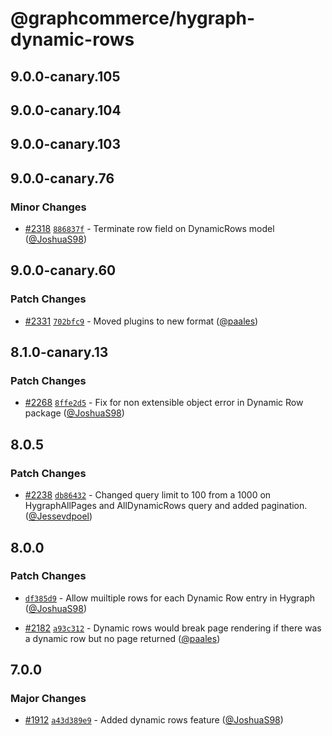 # @graphcommerce/hygraph-dynamic-rows

## 9.0.0-canary.105

## 9.0.0-canary.104

## 9.0.0-canary.103

## 9.0.0-canary.76

### Minor Changes

- [#2318](https://github.com/graphcommerce-org/graphcommerce/pull/2318) [`886837f`](https://github.com/graphcommerce-org/graphcommerce/commit/886837ff44d95404512716dbb9b2272c38b9ad27) - Terminate row field on DynamicRows model ([@JoshuaS98](https://github.com/JoshuaS98))

## 9.0.0-canary.60

### Patch Changes

- [#2331](https://github.com/graphcommerce-org/graphcommerce/pull/2331) [`702bfc9`](https://github.com/graphcommerce-org/graphcommerce/commit/702bfc93566c9745546988e57988431d5d4d8cb0) - Moved plugins to new format ([@paales](https://github.com/paales))

## 8.1.0-canary.13

### Patch Changes

- [#2268](https://github.com/graphcommerce-org/graphcommerce/pull/2268) [`8ffe2d5`](https://github.com/graphcommerce-org/graphcommerce/commit/8ffe2d5d1b040797ee4987d7740de5fdeadd4f72) - Fix for non extensible object error in Dynamic Row package ([@JoshuaS98](https://github.com/JoshuaS98))

## 8.0.5

### Patch Changes

- [#2238](https://github.com/graphcommerce-org/graphcommerce/pull/2238) [`db86432`](https://github.com/graphcommerce-org/graphcommerce/commit/db864324277fd5fb680c66eaa87d211cd7be4905) - Changed query limit to 100 from a 1000 on HygraphAllPages and AllDynamicRows query and added pagination. ([@Jessevdpoel](https://github.com/Jessevdpoel))

## 8.0.0

### Patch Changes

- [`df385d9`](https://github.com/graphcommerce-org/graphcommerce/commit/df385d9a2e724715e0f08cc13b1bef6748b38b82) - Allow muiltiple rows for each Dynamic Row entry in Hygraph ([@JoshuaS98](https://github.com/JoshuaS98))

- [#2182](https://github.com/graphcommerce-org/graphcommerce/pull/2182) [`a93c312`](https://github.com/graphcommerce-org/graphcommerce/commit/a93c312b9d6e0d6cc102b49cc3ad02953200a1f6) - Dynamic rows would break page rendering if there was a dynamic row but no page returned ([@paales](https://github.com/paales))

## 7.0.0

### Major Changes

- [#1912](https://github.com/graphcommerce-org/graphcommerce/pull/1912) [`a43d389e9`](https://github.com/graphcommerce-org/graphcommerce/commit/a43d389e956fe69b73238b12c98c781b7044e4bb) - Added dynamic rows feature ([@JoshuaS98](https://github.com/JoshuaS98))
